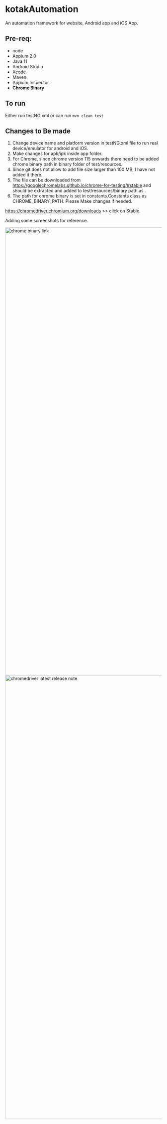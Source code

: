 # kotakAutomation
An automation framework for website, Android app and iOS App.

## Pre-req:
* node
* Appium 2.0
* Java 11
* Android Studio
* Xcode
* Maven
* Appium Inspector
* **Chrome Binary**

## To run

Either run testNG.xml or can run `mvn clean test`

## Changes to Be made

1. Change device name and platform version in testNG.xml file to run real device/emulator for android and iOS.
2. Make changes for apk/ipk inside app folder.
3. For Chrome, since chrome version 115 onwards there need to be added chrome binary path in binary folder of test/resources.
4. Since git does not allow to add file size larger than 100 MB, I have not added it there.
5. The file can be downloaded from https://googlechromelabs.github.io/chrome-for-testing/#stable  and should be extracted and added to test/resources/binary path as <chrome-mac-x64>.
6. The path for chrome binary is set in constants.Constants class as CHROME_BINARY_PATH. Please Make changes if needed.

https://chromedriver.chromium.org/downloads  >> click on Stable.

Adding some screenshots for reference.


<img width="1437" alt="chrome binary link" src="https://github.com/biz00ka/kotakAutomation/assets/35526173/7f900d21-31fd-49a6-9d3b-30265d5bb728">


<img width="1425" alt="chromedriver latest release note" src="https://github.com/biz00ka/kotakAutomation/assets/35526173/40347100-6d32-4004-b497-8ce19b6df42a">
